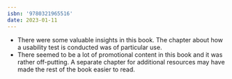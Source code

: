 ```yaml
---
isbn: '9780321965516'
date: 2023-01-11
---
```


- There were some valuable insights in this book. The chapter about how a usability test is conducted was of particular use.
- There seemed to be a lot of promotional content in this book and it was rather off-putting. A separate chapter for additional resources may have made the rest of the book easier to read.
